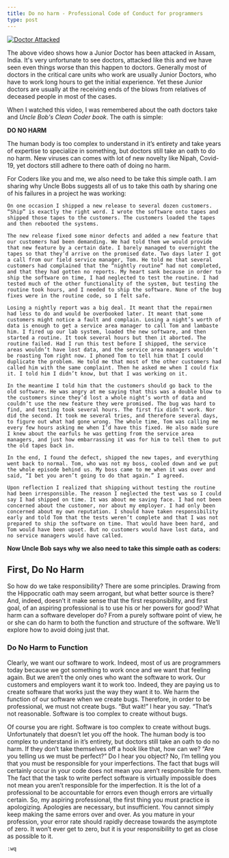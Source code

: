 ```yaml
---
title: Do no harm - Professional Code of Conduct for programmers
type: post
---
```


[![Doctor Attacked](https://user-images.githubusercontent.com/24592806/120882009-a53e1980-c5f2-11eb-8b61-24ff9cd4bd48.png)](https://youtu.be/K6yrsdGP0bA)

The above video shows how a Junior Doctor has been attacked in Assam, India. It's very unfortunate to see doctors,
attacked like this and we have seen even things worse than this happen to doctors. Generally most of doctors in
the critical care units who work are usually Junior Doctors, who have to work long hours to get the initial experience. 
Yet these Junior doctors are usually at the receiving ends of the blows from relatives of deceased people in most of the cases.

When I watched this video, I was remembered about the oath doctors take and *Uncle Bob's Clean Coder book*. The oath is simple:

**DO NO HARM**

The human body is too complex to understand in it’s entirety and take years of expertise to specialize in something, but doctors
still take an oath to do no harm. New viruses can comes with lot of new novelty like Nipah, Covid-19, yet doctors still adhere to there oath of doing no harm.

For Coders like you and me, we also need to be take this simple oath. I am sharing why Uncle Bobs suggests all of us to take this oath by
sharing one of his failures in a project he was working:

``` 
On one occasion I shipped a new release to several dozen customers. “Ship” is exactly the right word. I wrote the software onto tapes and shipped those tapes to the customers. The customers loaded the tapes and then rebooted the systems. 

The new release fixed some minor defects and added a new feature that our customers had been demanding. We had told them we would provide that new feature by a certain date. I barely managed to overnight the tapes so that they’d arrive on the promised date. Two days later I got a call from our field service manager, Tom. He told me that several customers had complained that the “nightly routine” had not completed, and that they had gotten no reports. My heart sank because in order to ship the software on time, I had neglected to test the routine. I had tested much of the other functionality of the system, but testing the routine took hours, and I needed to ship the software. None of the bug fixes were in the routine code, so I felt safe.

Losing a nightly report was a big deal. It meant that the repairmen had less to do and would be overbooked later. It meant that some customers might notice a fault and complain. Losing a night’s worth of data is enough to get a service area manager to call Tom and lambaste him. I fired up our lab system, loaded the new software, and then started a routine. It took several hours but then it aborted. The routine failed. Had I run this test before I shipped, the service areas wouldn’t have lost data, and the service area managers wouldn’t be roasting Tom right now. I phoned Tom to tell him that I could duplicate the problem. He told me that most of the other customers had called him with the same complaint. Then he asked me when I could fix it. I told him I didn’t know, but that I was working on it.

In the meantime I told him that the customers should go back to the old software. He was angry at me saying that this was a double blow to the customers since they’d lost a whole night’s worth of data and couldn’t use the new feature they were promised. The bug was hard to find, and testing took several hours. The first fix didn’t work. Nor did the second. It took me several tries, and therefore several days, to figure out what had gone wrong. The whole time, Tom was calling me every few hours asking me when I’d have this fixed. He also made sure I knew about the earfuls he was getting from the service area managers, and just how embarrassing it was for him to tell them to put the old tapes back in.

In the end, I found the defect, shipped the new tapes, and everything went back to normal. Tom, who was not my boss, cooled down and we put the whole episode behind us. My boss came to me when it was over and said, “I bet you aren’t going to do that again.” I agreed.

Upon reflection I realized that shipping without testing the routine had been irresponsible. The reason I neglected the test was so I could say I had shipped on time. It was about me saving face. I had not been concerned about the customer, nor about my employer. I had only been concerned about my own reputation. I should have taken responsibility early and told Tom that the tests weren’t complete and that I was not prepared to ship the software on time. That would have been hard, and Tom would have been upset. But no customers would have lost data, and no service managers would have called.
```

**Now Uncle Bob says why we also need to take this simple oath as coders:**

## First, Do No Harm

So how do we take responsibility? There are some principles. Drawing from the Hippocratic oath may seem arrogant, but what better source is there? And, indeed, doesn’t it make sense that the first responsibility, and first goal, of an aspiring professional is to use his or her powers for good? What harm can a software developer do? From a purely software point of view, he or she can do harm to both the function and structure of the software. We’ll explore how to avoid doing just that.

### Do No Harm to Function
Clearly, we want our software to work. Indeed, most of us are programmers today because we got something to work once and we want that feeling again. But we aren’t the only ones who want the software to work. Our customers and employers want it to work too. Indeed, they are paying us to create software that works just the way they want it to. We harm the function of our software when we create bugs. Therefore, in order to be professional, we must not create bugs. “But wait!” I hear you say. “That’s not reasonable. Software is too complex to create without bugs.

Of course you are right. Software is too complex to create without bugs. Unfortunately that doesn’t let you off the hook. The human body is too complex to understand in it’s entirety, but doctors still take an oath to do no harm. If they don’t take themselves off a hook like that, how can we? “Are you telling us we must be perfect?” Do I hear you object? No, I’m telling you that you must be responsible for your imperfections. The fact that bugs will certainly occur in your code does not mean you aren’t responsible for them. The fact that the task to write perfect software is virtually impossible does not mean you aren’t responsible for the imperfection. It is the lot of a professional to be accountable for errors even though errors are virtually certain. So, my aspiring professional, the first thing you must practice is apologizing. Apologies are necessary, but insufficient. You cannot simply keep making the same errors over and over. As you mature in your profession, your error rate should rapidly decrease towards the asymptote of zero. It won’t ever get to zero, but it is your responsibility to get as close as possible to it.


`:wq`
